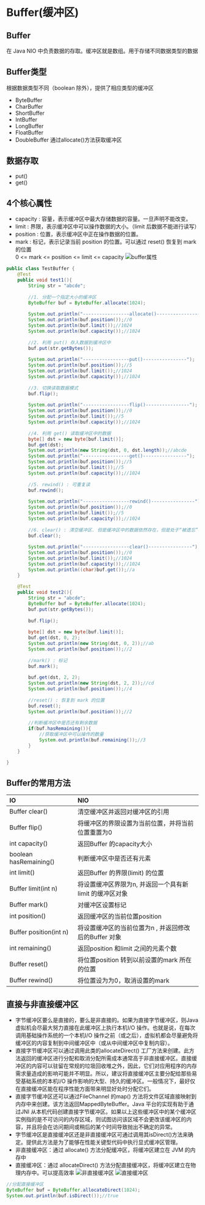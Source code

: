 # Buffer(缓冲区)

## Buffer
在 Java NIO 中负责数据的存取。缓冲区就是数组。用于存储不同数据类型的数据

## Buffer类型
根据数据类型不同（boolean 除外），提供了相应类型的缓冲区
 * ByteBuffer
 * CharBuffer
 * ShortBuffer
 * IntBuffer
 * LongBuffer
 * FloatBuffer
 * DoubleBuffer
 通过allocate()方法获取缓冲区

## 数据存取
 * put()
 * get()

## 4个核心属性
 * capacity : 容量，表示缓冲区中最大存储数据的容量。一旦声明不能改变。
 * limit : 界限，表示缓冲区中可以操作数据的大小。（limit 后数据不能进行读写）
 * position : 位置，表示缓冲区中正在操作数据的位置。
 * mark : 标记，表示记录当前 position 的位置。可以通过 reset() 恢复到 mark 的位置  
0 <= mark <= position <= limit <= capacity
![buffer属性](static/buffer.png)  

```java
public class TestBuffer {
    @Test
    public void test1(){
        String str = "abcde";
                
        //1. 分配一个指定大小的缓冲区
        ByteBuffer buf = ByteBuffer.allocate(1024);
        
        System.out.println("-----------------allocate()----------------");
        System.out.println(buf.position());//0
        System.out.println(buf.limit());//1024
        System.out.println(buf.capacity());//1024
        
        //2. 利用 put() 存入数据到缓冲区中
        buf.put(str.getBytes());
        
        System.out.println("-----------------put()----------------");
        System.out.println(buf.position());//5
        System.out.println(buf.limit());//1024
        System.out.println(buf.capacity());//1024
        
        //3. 切换读取数据模式
        buf.flip();
        
        System.out.println("-----------------flip()----------------");
        System.out.println(buf.position());//0
        System.out.println(buf.limit());//5
        System.out.println(buf.capacity());//1024
        
        //4. 利用 get() 读取缓冲区中的数据
        byte[] dst = new byte[buf.limit()];
        buf.get(dst);
        System.out.println(new String(dst, 0, dst.length));//abcde
        System.out.println("-----------------get()----------------");
        System.out.println(buf.position());//5
        System.out.println(buf.limit());//5
        System.out.println(buf.capacity());//1024
        
        //5. rewind() : 可重复读
        buf.rewind();
        
        System.out.println("-----------------rewind()----------------");
        System.out.println(buf.position());//0
        System.out.println(buf.limit());//5
        System.out.println(buf.capacity());//1024
        
        //6. clear() : 清空缓冲区. 但是缓冲区中的数据依然存在，但是处于“被遗忘”状态
        buf.clear();
        
        System.out.println("-----------------clear()----------------");
        System.out.println(buf.position());//0
        System.out.println(buf.limit());//1024
        System.out.println(buf.capacity());//1024
        System.out.println((char)buf.get());//a
    }
    
    @Test
    public void test2(){
        String str = "abcde";
        ByteBuffer buf = ByteBuffer.allocate(1024);
        buf.put(str.getBytes());
        
        buf.flip();
        
        byte[] dst = new byte[buf.limit()];
        buf.get(dst, 0, 2);
        System.out.println(new String(dst, 0, 2));//ab
        System.out.println(buf.position());//2
        
        //mark() : 标记
        buf.mark();
        
        buf.get(dst, 2, 2);
        System.out.println(new String(dst, 2, 2));//cd
        System.out.println(buf.position());//4
        
        //reset() : 恢复到 mark 的位置
        buf.reset();
        System.out.println(buf.position());//2
        
        //判断缓冲区中是否还有剩余数据
        if(buf.hasRemaining()){
            //获取缓冲区中可以操作的数量
            System.out.println(buf.remaining());//3
        }
    }

}
```  

## Buffer的常用方法
| IO | NIO |
| :--- | :---|
| Buffer clear() | 清空缓冲区并返回对缓冲区的引用 |
| Buffer flip() | 将缓冲区的界限设置为当前位置，并将当前位置重置为0 |
| int capacity() | 返回Buffer 的capacity大小 |
| boolean hasRemaining() | 判断缓冲区中是否还有元素 |
| int limit() | 返回Buffer 的界限(limit) 的位置 |
| Buffer limit(int n) | 将设置缓冲区界限为n, 并返回一个具有新limit 的缓冲区对象 |
| Buffer mark() | 对缓冲区设置标记 |
| int position() | 返回缓冲区的当前位置position |
| Buffer position(int n) | 将设置缓冲区的当前位置为n , 并返回修改后的Buffer 对象 |
| int remaining() | 返回position 和limit 之间的元素个数 |
| Buffer reset() | 将位置position 转到以前设置的mark 所在的位置 |
| Buffer rewind() | 将位置设为为0，取消设置的mark |

## 直接与非直接缓冲区
 * 字节缓冲区要么是直接的，要么是非直接的。如果为直接字节缓冲区，则Java 虚拟机会尽最大努力直接在此缓冲区上执行本机I/O 操作。也就是说，在每次调用基础操作系统的一个本机I/O 操作之前（或之后），虚拟机都会尽量避免将缓冲区的内容复制到中间缓冲区中（或从中间缓冲区中复制内容）。
 * 直接字节缓冲区可以通过调用此类的allocateDirect() 工厂方法来创建。此方法返回的缓冲区进行分配和取消分配所需成本通常高于非直接缓冲区。直接缓冲区的内容可以驻留在常规的垃圾回收堆之外，因此，它们对应用程序的内存需求量造成的影响可能并不明显。所以，建议将直接缓冲区主要分配给那些易受基础系统的本机I/O 操作影响的大型、持久的缓冲区。一般情况下，最好仅在直接缓冲区能在程序性能方面带来明显好处时分配它们。
 * 直接字节缓冲区还可以通过FileChannel 的map() 方法将文件区域直接映射到内存中来创建。该方法返回MappedByteBuffer。Java 平台的实现有助于通过JNI 从本机代码创建直接字节缓冲区。如果以上这些缓冲区中的某个缓冲区实例指的是不可访问的内存区域，则试图访问该区域不会更改该缓冲区的内容，并且将会在访问期间或稍后的某个时间导致抛出不确定的异常。
 * 字节缓冲区是直接缓冲区还是非直接缓冲区可通过调用其isDirect()方法来确定。提供此方法是为了能够在性能关键型代码中执行显式缓冲区管理。
 * 非直接缓冲区：通过 allocate() 方法分配缓冲区，将缓冲区建立在 JVM 的内存中
 * 直接缓冲区：通过 allocateDirect() 方法分配直接缓冲区，将缓冲区建立在物理内存中。可以提高效率
 ![非直接缓冲区](static/非直接缓冲区.png)
 ![直接缓冲区](static/直接缓冲区.png)
 ```java
//分配直接缓冲区
ByteBuffer buf = ByteBuffer.allocateDirect(1024);
System.out.println(buf.isDirect());//true
```